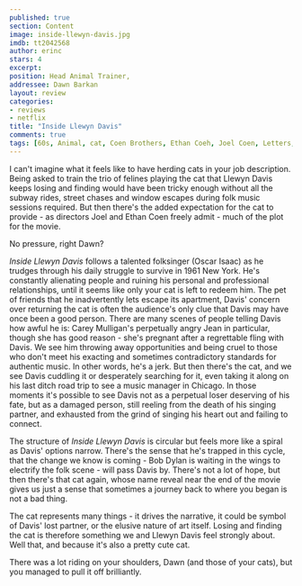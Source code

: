 ```yaml
---
published: true
section: Content
image: inside-llewyn-davis.jpg
imdb: tt2042568
author: erinc 
stars: 4
excerpt: 
position: Head Animal Trainer,
addressee: Dawn Barkan
layout: review
categories:
- reviews
- netflix
title: "Inside Llewyn Davis"
comments: true
tags: [60s, Animal, cat, Coen Brothers, Ethan Coeh, Joel Coen, Letters, music, Oscar Issac, Oscars 2014, pet, trainer]
---
```

I can't imagine what it feels like to have herding cats in your job description.  Being asked to train the trio of felines playing the cat that Llewyn Davis keeps losing and finding would have been tricky enough without all the subway rides, street chases and window escapes during folk music sessions required.  But then there's the added expectation for the cat to provide - as directors Joel and Ethan Coen freely admit - much of the plot for the movie.

No pressure, right Dawn?

_Inside Llewyn Davis_ follows a talented folksinger (Oscar Isaac) as he trudges through his daily struggle to survive in 1961 New York. He's constantly alienating people and ruining his personal and professional relationships, until it seems like only your cat is left to redeem him. The pet of friends that he inadvertently lets escape its apartment, Davis' concern over returning the cat is often the audience's only clue that Davis may have once been a good person.  There are many scenes of people telling Davis how awful he is: Carey Mulligan's perpetually angry Jean in particular, though she has good reason - she's pregnant after a regrettable fling with Davis.  We see him throwing away opportunities and being cruel to those who don't meet his exacting and sometimes contradictory standards for authentic music. In other words, he's a jerk.  But then there's the cat, and we see Davis cuddling it or desperately searching for it, even taking it along on his last ditch road trip to see a music manager in Chicago.  In those moments it's possible to see Davis not as a perpetual loser deserving of his fate, but as a damaged person, still reeling from the death of his singing partner, and exhausted from the grind of singing his heart out and failing to connect. 

The structure of _Inside Llewyn Davis_ is circular but feels more like a spiral as Davis' options narrow.  There's the sense that he's trapped in this cycle, that the change we know is coming - Bob Dylan is waiting in the wings to electrify the folk scene - will pass Davis by.  There's not a lot of hope, but then there's that cat again, whose name reveal near the end of the movie gives us just a sense that sometimes a journey back to where you began is not a bad thing.

The cat represents many things - it drives the narrative, it could be symbol of Davis' lost partner, or the elusive nature of art itself. Losing and finding the cat is therefore something we and Llewyn Davis feel strongly about. Well that, and because it's also a pretty cute cat.

There was a lot riding on your shoulders, Dawn (and those of your cats), but you managed to pull it off brilliantly.